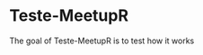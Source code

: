
# Teste-MeetupR

<!-- badges: start -->
<!-- badges: end -->

The goal of Teste-MeetupR is to test how it works 




